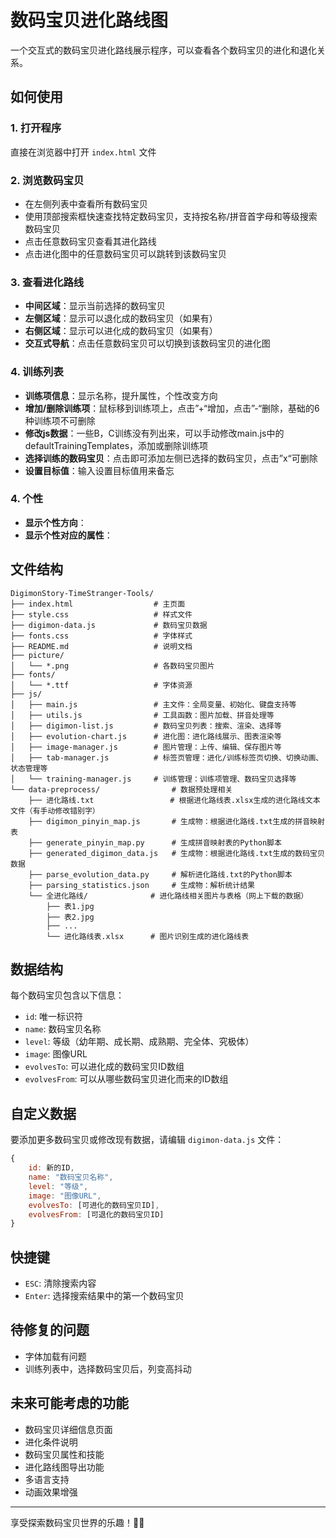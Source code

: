 # 数码宝贝进化路线图

一个交互式的数码宝贝进化路线展示程序，可以查看各个数码宝贝的进化和退化关系。

## 如何使用

### 1. 打开程序
直接在浏览器中打开 `index.html` 文件

### 2. 浏览数码宝贝
- 在左侧列表中查看所有数码宝贝
- 使用顶部搜索框快速查找特定数码宝贝，支持按名称/拼音首字母和等级搜索数码宝贝
- 点击任意数码宝贝查看其进化路线
- 点击进化图中的任意数码宝贝可以跳转到该数码宝贝

### 3. 查看进化路线
- **中间区域**：显示当前选择的数码宝贝
- **左侧区域**：显示可以退化成的数码宝贝（如果有）
- **右侧区域**：显示可以进化成的数码宝贝（如果有）
- **交互式导航**：点击任意数码宝贝可以切换到该数码宝贝的进化图

### 4. 训练列表
- **训练项信息**：显示名称，提升属性，个性改变方向
- **增加/删除训练项**：鼠标移到训练项上，点击”+“增加，点击”-“删除，基础的6种训练项不可删除
- **修改js数据**：一些B，C训练没有列出来，可以手动修改main.js中的defaultTrainingTemplates，添加或删除训练项
- **选择训练的数码宝贝**：点击即可添加左侧已选择的数码宝贝，点击”x“可删除
- **设置目标值**：输入设置目标值用来备忘

### 4. 个性
- **显示个性方向**：
- **显示个性对应的属性**：

## 文件结构

```
DigimonStory-TimeStranger-Tools/
├── index.html                  # 主页面
├── style.css                   # 样式文件
├── digimon-data.js             # 数码宝贝数据
├── fonts.css                   # 字体样式
├── README.md                   # 说明文档
├── picture/                    
│   └── *.png                   # 各数码宝贝图片
├── fonts/                      
│   └── *.ttf                   # 字体资源
├── js/
│   ├── main.js                 # 主文件：全局变量、初始化、键盘支持等
│   ├── utils.js                # 工具函数：图片加载、拼音处理等
│   ├── digimon-list.js         # 数码宝贝列表：搜索、渲染、选择等
│   ├── evolution-chart.js      # 进化图：进化路线展示、图表渲染等
│   ├── image-manager.js        # 图片管理：上传、编辑、保存图片等
│   ├── tab-manager.js          # 标签页管理：进化/训练标签页切换、切换动画、状态管理等
│   └── training-manager.js     # 训练管理：训练项管理、数码宝贝选择等
└── data-preprocess/                # 数据预处理相关
    ├── 进化路线.txt                 # 根据进化路线表.xlsx生成的进化路线文本文件（有手动修改错别字）
    ├── digimon_pinyin_map.js       # 生成物：根据进化路线.txt生成的拼音映射表
    ├── generate_pinyin_map.py      # 生成拼音映射表的Python脚本
    ├── generated_digimon_data.js   # 生成物：根据进化路线.txt生成的数码宝贝数据
    ├── parse_evolution_data.py     # 解析进化路线.txt的Python脚本
    ├── parsing_statistics.json     # 生成物：解析统计结果
    └── 全进化路线/              # 进化路线相关图片与表格（网上下载的数据）
        ├── 表1.jpg
        ├── 表2.jpg
        ├── ...
        └── 进化路线表.xlsx      # 图片识别生成的进化路线表
```

## 数据结构

每个数码宝贝包含以下信息：
- `id`: 唯一标识符
- `name`: 数码宝贝名称
- `level`: 等级（幼年期、成长期、成熟期、完全体、究极体）
- `image`: 图像URL
- `evolvesTo`: 可以进化成的数码宝贝ID数组
- `evolvesFrom`: 可以从哪些数码宝贝进化而来的ID数组

## 自定义数据

要添加更多数码宝贝或修改现有数据，请编辑 `digimon-data.js` 文件：

```javascript
{
    id: 新的ID,
    name: "数码宝贝名称",
    level: "等级",
    image: "图像URL",
    evolvesTo: [可进化的数码宝贝ID],
    evolvesFrom: [可退化的数码宝贝ID]
}
```

## 快捷键

- `ESC`: 清除搜索内容
- `Enter`: 选择搜索结果中的第一个数码宝贝

## 待修复的问题

- 字体加载有问题
- 训练列表中，选择数码宝贝后，列变高抖动

## 未来可能考虑的功能

- 数码宝贝详细信息页面
- 进化条件说明
- 数码宝贝属性和技能
- 进化路线图导出功能
- 多语言支持
- 动画效果增强

---

享受探索数码宝贝世界的乐趣！🐲✨
